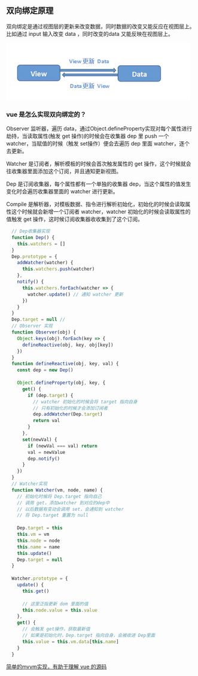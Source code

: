 ## 双向绑定原理

双向绑定是通过视图层的更新来改变数据，同时数据的改变又能反应在视图层上。比如通过 input 输入改变 data ，同时改变的data 又能反映在视图层上。

![mvvm](../images/viewData.png)

### vue 是怎么实现双向绑定的？

Observer 监听器，遍历 data，通过Object.defineProperty实现对每个属性进行劫持，当读取属性(触发 get 操作)的时候会在收集器 dep 里 push 一个 watcher，当赋值的时候（触发 set操作）便会去遍历 dep 里面 watcher，逐个去更新。

Watcher 是订阅者，解析模板的时候会首次触发属性的 get 操作，这个时候就会往收集器里面添加这个订阅，并且通知更新视图。

Dep 是订阅收集器，每个属性都有一个单独的收集器 dep，当这个属性的值发生变化时会遍历收集器里面的 watcher 进行更新。

Compile 是解析器，对模板数据、指令进行解析初始化，初始化的时候会读取属性这个时候就会新增一个订阅者 watcher，watcher 初始化的时候会读取属性的值触发 get 操作，这时候订阅收集器收收集到了这个订阅。

```js
  // Dep收集器实现
  function Dep() {
    this.watchers = []
  }
  Dep.prototype = {
    addWatcher(watcher) {
      this.watchers.push(watcher)
    },
    notify() {
      this.watchers.forEach(watcher => {
        watcher.update() // 通知 watcher 更新
      })
    }
  }
  Dep.target = null // 
  // Observer 实现
  function Observer(obj) {
    Object.keys(obj).forEach(key => {
      defineReactive(obj, key, obj[key])
    })
  }
  function defineReactive(obj, key, val) {
    const dep = new Dep()

    Object.defineProperty(obj, key, {
      get() {
        if (dep.target) {
          // watcher 初始化的时候会将 target 指向自身
          // 只有初始化的时候才会添加订阅者
          dep.addWatcher(Dep.target)
          return val
        }
      },
      set(newVal) {
        if (newVal === val) return
        val = newValue
        dep.notify()
      }
    })
  }
  // Watcher实现
  function Watcher(vm, node, name) {
    // 初始化时候将 Dep.target 指向自己
    // 调用 get，添加watcher 到对应的dep中
    // 以后数据有变动会调用 set，会通知到 watcher
    // 将 Dep.target 重置为 null

    Dep.target = this
    this.vm = vm
    this.node = node
    this.name = name
    this.update()
    Dep.target = null
  }

  Watcher.prototype = {
    update() {
      this.get()

      // 这里泛指更新 dom 里面的值
      this.node.value = this.value
    },
    get() {
      // 会触发 get操作，获取最新值
      // 如果是初始化时，Dep.target 指向自身，会被收进 Dep里面
      this.value = this.vm.data[this.name]
    }
  }
```


[简单的mvvm实现，有助于理解 vue 的源码](https://github.com/dailc/mini-mvvm/blob/master/helloworld/mvvm_helloworld.html)

